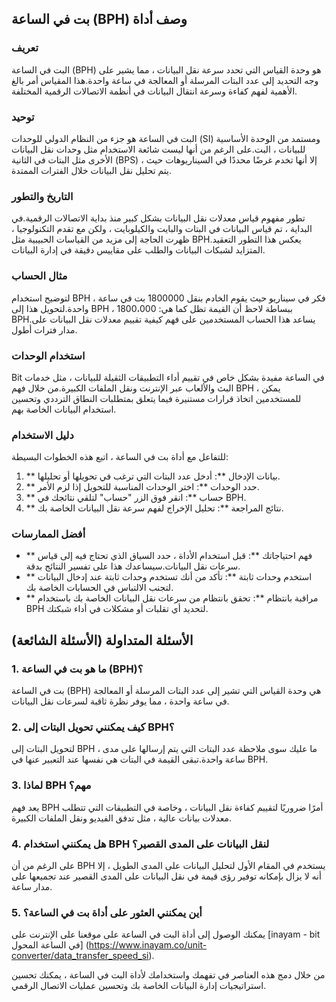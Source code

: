 ## بت في الساعة (BPH) وصف أداة

### تعريف
البت في الساعة (BPH) هو وحدة القياس التي تحدد سرعة نقل البيانات ، مما يشير على وجه التحديد إلى عدد البتات المرسلة أو المعالجة في ساعة واحدة.هذا المقياس أمر بالغ الأهمية لفهم كفاءة وسرعة انتقال البيانات في أنظمة الاتصالات الرقمية المختلفة.

### توحيد
البت في الساعة هو جزء من النظام الدولي للوحدات (SI) ومستمد من الوحدة الأساسية للبيانات ، البت.على الرغم من أنها ليست شائعة الاستخدام مثل وحدات نقل البيانات الأخرى مثل البتات في الثانية (BPS) ، إلا أنها تخدم غرضًا محددًا في السيناريوهات حيث يتم تحليل نقل البيانات خلال الفترات الممتدة.

### التاريخ والتطور
تطور مفهوم قياس معدلات نقل البيانات بشكل كبير منذ بداية الاتصالات الرقمية.في البداية ، تم قياس البيانات في البتات والبايت والكيلوبايت ، ولكن مع تقدم التكنولوجيا ، ظهرت الحاجة إلى مزيد من القياسات الحبيبية مثل BPH.يعكس هذا التطور التعقيد المتزايد لشبكات البيانات والطلب على مقاييس دقيقة في إدارة البيانات.

### مثال الحساب
لتوضيح استخدام BPH ، فكر في سيناريو حيث يقوم الخادم بنقل 1800000 بت في ساعة واحدة.لتحويل هذا إلى BPH ، ببساطة لاحظ أن القيمة تظل كما هي: 1800،000 BPH.يساعد هذا الحساب المستخدمين على فهم كيفية تقييم معدلات نقل البيانات على مدار فترات أطول.

### استخدام الوحدات
Bit في الساعة مفيدة بشكل خاص في تقييم أداء التطبيقات الثقيلة للبيانات ، مثل خدمات البث والألعاب عبر الإنترنت ونقل الملفات الكبيرة.من خلال فهم BPH ، يمكن للمستخدمين اتخاذ قرارات مستنيرة فيما يتعلق بمتطلبات النطاق الترددي وتحسين استخدام البيانات الخاصة بهم.

### دليل الاستخدام
للتفاعل مع أداة بت في الساعة ، اتبع هذه الخطوات البسيطة:
1. ** بيانات الإدخال **: أدخل عدد البتات التي ترغب في تحويلها أو تحليلها.
2. ** حدد الوحدات **: اختر الوحدات المناسبة للتحويل إذا لزم الأمر.
3. ** حساب **: انقر فوق الزر "حساب" لتلقي نتائجك في BPH.
4. ** نتائج المراجعة **: تحليل الإخراج لفهم سرعة نقل البيانات الخاصة بك.

### أفضل الممارسات
- ** فهم احتياجاتك **: قبل استخدام الأداة ، حدد السياق الذي تحتاج فيه إلى قياس سرعات نقل البيانات.سيساعدك هذا على تفسير النتائج بدقة.
- ** استخدم وحدات ثابتة **: تأكد من أنك تستخدم وحدات ثابتة عند إدخال البيانات لتجنب الالتباس في الحسابات الخاصة بك.
- ** مراقبة بانتظام **: تحقق بانتظام من سرعات نقل البيانات الخاصة بك باستخدام BPH لتحديد أي تقلبات أو مشكلات في أداء شبكتك.

## الأسئلة المتداولة (الأسئلة الشائعة)

### 1. ما هو بت في الساعة (BPH)؟
بت في الساعة (BPH) هي وحدة القياس التي تشير إلى عدد البتات المرسلة أو المعالجة في ساعة واحدة ، مما يوفر نظرة ثاقبة لسرعات نقل البيانات.

### 2. كيف يمكنني تحويل البتات إلى BPH؟
لتحويل البتات إلى BPH ، ما عليك سوى ملاحظة عدد البتات التي يتم إرسالها على مدى ساعة واحدة.تبقى القيمة في البتات هي نفسها عند التعبير عنها في BPH.

### 3. لماذا BPH مهم؟
يعد فهم BPH أمرًا ضروريًا لتقييم كفاءة نقل البيانات ، وخاصة في التطبيقات التي تتطلب معدلات بيانات عالية ، مثل تدفق الفيديو ونقل الملفات الكبيرة.

### 4. هل يمكنني استخدام BPH لنقل البيانات على المدى القصير؟
على الرغم من أن BPH يستخدم في المقام الأول لتحليل البيانات على المدى الطويل ، إلا أنه لا يزال بإمكانه توفير رؤى قيمة في نقل البيانات على المدى القصير عند تجميعها على مدار ساعة.

### 5. أين يمكنني العثور على أداة بت في الساعة؟
يمكنك الوصول إلى أداة البت في الساعة على موقعنا على الإنترنت على [inayam - bit في الساعة المحول] (https://www.inayam.co/unit-converter/data_transfer_speed_si).

من خلال دمج هذه العناصر في تفهمك واستخدامك لأداة البت في الساعة ، يمكنك تحسين استراتيجيات إدارة البيانات الخاصة بك وتحسين عمليات الاتصال الرقمي.